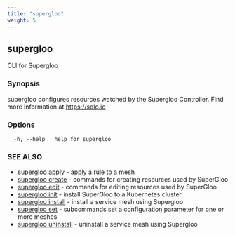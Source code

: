 ```yaml
---
title: "supergloo"
weight: 5
---
```

## supergloo

CLI for Supergloo

### Synopsis

supergloo configures resources watched by the Supergloo Controller.
	Find more information at https://solo.io

### Options

```
  -h, --help   help for supergloo
```

### SEE ALSO

* [supergloo apply](../supergloo_apply)	 - apply a rule to a mesh
* [supergloo create](../supergloo_create)	 - commands for creating resources used by SuperGloo
* [supergloo edit](../supergloo_edit)	 - commands for editing resources used by SuperGloo
* [supergloo init](../supergloo_init)	 - install SuperGloo to a Kubernetes cluster
* [supergloo install](../supergloo_install)	 - install a service mesh using Supergloo
* [supergloo set](../supergloo_set)	 - subcommands set a configuration parameter for one or more meshes
* [supergloo uninstall](../supergloo_uninstall)	 - uninstall a service mesh using Supergloo

